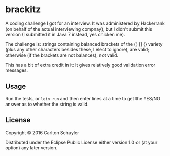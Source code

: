 # brackitz

A coding challenge I got for an interview.  It was administered by
Hackerrank (on behalf of the actual interviewing compnay), but I
didn't submit this version (I submitted it in Java 7 instead, yes
chicken me).

The challenge is: strings containing balanced brackets of the () [] {}
variety (plus any other characters besides these, I elect to ignore),
are valid; otherwise (if the brackets are not balances), not valid. 

This has a bit of extra credit in it: It gives relatively good
validation error messages.

## Usage

Run the tests, or `lein run` and then enter lines at a time to get the
YES/NO answer as to whether the string is valid. 

## License

Copyright © 2016 Carlton Schuyler

Distributed under the Eclipse Public License either version 1.0 or (at
your option) any later version. 
